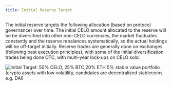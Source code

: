 ```yaml
---
title: Initial Reserve Target
---
```


The initial reserve targets the following allocation (based on protocol governance) over time. 
The initial CELO amount allocated to the reserve will be be diversified into other non-CELO currencies, the market fluctuates constantly and the reserve rebalances systematically, so the actual holdings will be off-target initially. Reserve trades are generally done on exchanges (following best execution principles), with some of the initial diversification trades being done OTC, with multi-year lock-ups on CELO sold.  


![Initial Target: 50% CELO, 25% BTC,20% ETH 5% stable value portfolio (crypto assets with low volatility, candidates are decentralised stablecoins e.g. DAI)](/initialTarget.svg)